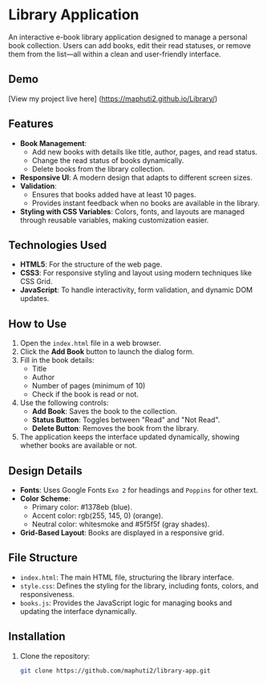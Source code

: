 # Library Application

An interactive e-book library application designed to manage a personal book collection. Users can add books, edit their read statuses, or remove them from the list—all within a clean and user-friendly interface.

## Demo

[View my project live here] (https://maphuti2.github.io/Library/)

## Features

- **Book Management**:
  - Add new books with details like title, author, pages, and read status.
  - Change the read status of books dynamically.
  - Delete books from the library collection.
- **Responsive UI**: A modern design that adapts to different screen sizes.
- **Validation**:
  - Ensures that books added have at least 10 pages.
  - Provides instant feedback when no books are available in the library.
- **Styling with CSS Variables**: Colors, fonts, and layouts are managed through reusable variables, making customization easier.

## Technologies Used

- **HTML5**: For the structure of the web page.
- **CSS3**: For responsive styling and layout using modern techniques like CSS Grid.
- **JavaScript**: To handle interactivity, form validation, and dynamic DOM updates.

## How to Use

1. Open the `index.html` file in a web browser.
2. Click the **Add Book** button to launch the dialog form.
3. Fill in the book details:
   - Title
   - Author
   - Number of pages (minimum of 10)
   - Check if the book is read or not.
4. Use the following controls:
   - **Add Book**: Saves the book to the collection.
   - **Status Button**: Toggles between "Read" and "Not Read".
   - **Delete Button**: Removes the book from the library.
5. The application keeps the interface updated dynamically, showing whether books are available or not.

## Design Details

- **Fonts**: Uses Google Fonts `Exo 2` for headings and `Poppins` for other text.
- **Color Scheme**:
  - Primary color: #1378eb (blue).
  - Accent color: rgb(255, 145, 0) (orange).
  - Neutral color: whitesmoke and #5f5f5f (gray shades).
- **Grid-Based Layout**: Books are displayed in a responsive grid.

## File Structure

- `index.html`: The main HTML file, structuring the library interface.
- `style.css`: Defines the styling for the library, including fonts, colors, and responsiveness.
- `books.js`: Provides the JavaScript logic for managing books and updating the interface dynamically.

## Installation

1. Clone the repository:
   ```bash
   git clone https://github.com/maphuti2/library-app.git
   ```
